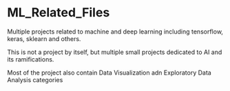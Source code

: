 # ML_Related_Files
Multiple projects related to machine and deep learning including tensorflow, keras, sklearn and others.

This is not a project by itself, but multiple small projects dedicated to AI and its ramifications.

Most of the project also contain Data Visualization adn Exploratory Data Analysis categories
